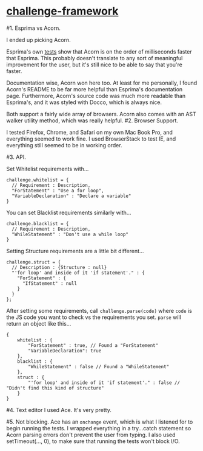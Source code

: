[challenge-framework](http://larrywu.com/challenge-framework/)
===================


#1. Esprima vs Acorn. 

I ended up picking Acorn. 

Esprima's own [tests](http://esprima.org/test/compare.html) show that Acorn is on the order of milliseconds faster that Esprima. This probably doesn't translate to any sort of meaningful improvement for the user, but it's still nice to be able to say that you're faster. 

Documentation wise, Acorn won here too. At least for me personally, I found Acorn's README to be far more helpful than Esprima's documentation page. Furthermore, Acorn's source code was much more readable than Esprima's, and it was styled with Docco, which is always nice.

Both support a fairly wide array of browsers. Acorn also comes with an AST walker utility method, which was really helpful.
#2. Browser Support.

I tested Firefox, Chrome, and Safari on my own Mac Book Pro, and everything seemed to work fine. I used BrowserStack to test IE, and everything still seemed to be in working order.

#3. API.

Set Whitelist requirements with...

    challenge.whitelist = {
      // Requirement : Description,
      "ForStatement" : "Use a for loop",
      "VariableDeclaration" : "Declare a variable"
    }

You can set Blacklist requirements similarly with...

    challenge.blacklist = {
      // Requirement : Description,
      "WhileStatement" : "Don't use a while loop"
    }
Setting Structure requirements are a little bit different...

    challenge.struct = {
      // Description : {Structure : null}
      "'for loop' and inside of it 'if statement'." : {
        "ForStatement" : {
          "IfStatement" : null
        }
      }
    };
    
After setting some requirements, call `challenge.parse(code)`  where `code` is the JS code you want to check vs the requirements you set. `parse` will return an object like this...

    {
        whitelist : {
            "ForStatement" : true, // Found a "ForStatement"
            "VariableDeclaration": true
        },
        blacklist : {
            "WhileStatement" : false // Found a "WhileStatement"
        },
        struct : {
            "'for loop' and inside of it 'if statement'." : false // "Didn't find this kind of structure"
        }
    }

#4. Text editor
I used Ace. It's very pretty.

#5. Not blocking.
Ace has an `onchange` event, which is what I listened for to begin running the tests. I wrapped everything in a try...catch statement so Acorn parsing errors don't prevent the user from typing. I also used setTimeout(..., 0), to make sure that running the tests won't block I/O.
